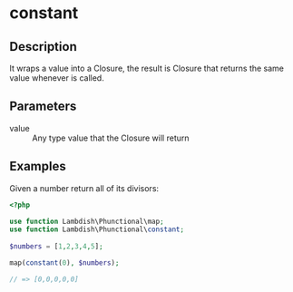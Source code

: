 # constant

## Description

It wraps a value into a Closure, the result is Closure that returns the same value whenever is called.

## Parameters

<dl>
  <dt>value</dt>
  <dd>Any type value that the Closure will return</dd>
</dl>

## Examples

Given a number return all of its divisors:

```php
<?php

use function Lambdish\Phunctional\map;
use function Lambdish\Phunctional\constant;
 
$numbers = [1,2,3,4,5];

map(constant(0), $numbers);

// => [0,0,0,0,0]
```
